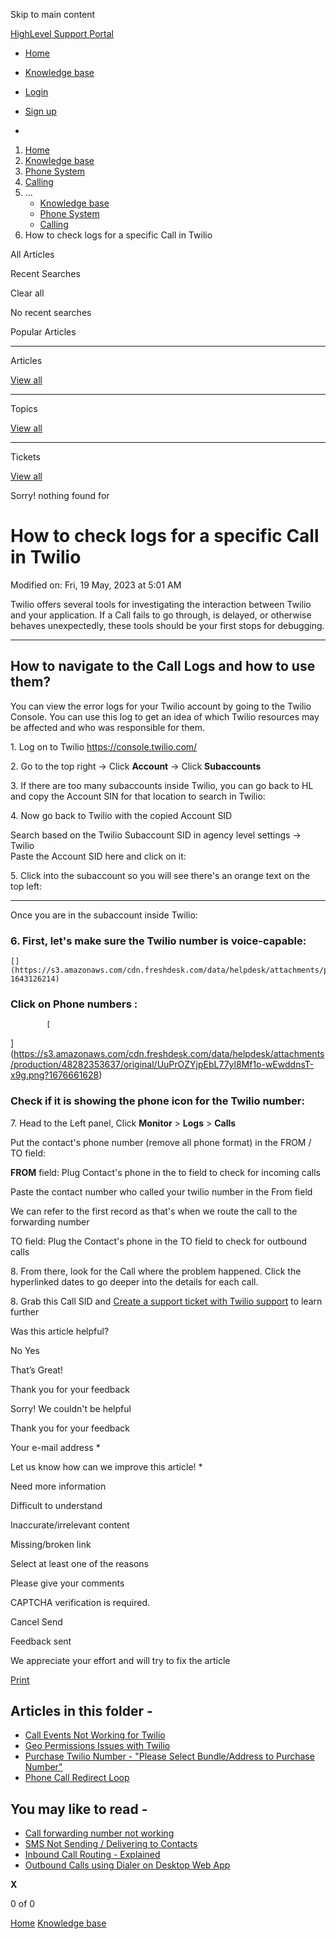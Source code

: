 Skip to main content

[ HighLevel Support Portal ](https://help.gohighlevel.com)

  * [ Home ](/support/home)
  * [ Knowledge base ](/support/solutions)

  * [Login](/support/login)
  * [Sign up](/support/signup)
  * 

  1. [Home](/support/home)
  2. [Knowledge base](/support/solutions)
  3. [Phone System](/support/solutions/48000415161)
  4. [Calling](/support/solutions/folders/48000665895)
  5. ... 
     * [Knowledge base](/support/solutions)
     * [Phone System](/support/solutions/48000415161)
     * [Calling](/support/solutions/folders/48000665895)
  6. How to check logs for a specific Call in Twilio

All  Articles 

Recent Searches

Clear all

No recent searches

Popular Articles

* * *

Articles

[View all](/support/search/solutions)

* * *

Topics

[View all](/support/search/topics)

* * *

Tickets

[View all](/support/search/tickets)

Sorry! nothing found for   

# How to check logs for a specific Call in Twilio

Modified on: Fri, 19 May, 2023 at 5:01 AM

Twilio offers several tools for investigating the interaction between Twilio and your application. If a Call fails to go through, is delayed, or otherwise behaves unexpectedly, these tools should be your first stops for debugging.

* * *

## How to navigate to the Call Logs and how to use them?

You can view the error logs for your Twilio account by going to the Twilio Console. You can use this log to get an idea of which Twilio resources may be affected and who was responsible for them.

1\. Log on to Twilio <https://console.twilio.com/>[](https://console.twilio.com/)[](https://console.twilio.com/)[](https://console.twilio.com/)

2\. Go to the top right -> Click **Account** -> Click **Subaccounts**  

[](https://s3.amazonaws.com/cdn.freshdesk.com/data/helpdesk/attachments/production/48182954716/original/xU1ASMn2bOtT6Y1BdbfgUAYu3F-UlqKoNQ.jpeg?1643126214)

3\. If there are too many subaccounts inside Twilio, you can go back to HL and copy the Account SIN for that location to search in Twilio:  

[](https://s3.amazonaws.com/cdn.freshdesk.com/data/helpdesk/attachments/production/48243463531/original/HGHMrQLG8UVwaBtM03YuuaWZaffth7TEfg.png?1659711416)

4\. Now go back to Twilio with the copied Account SID

Search based on the Twilio Subaccount SID in agency level settings -> Twilio  
Paste the Account SID here and click on it:  

[](https://s3.amazonaws.com/cdn.freshdesk.com/data/helpdesk/attachments/production/48182954706/original/TaZM1HBRp-VAFwRC5VUjjoQfYNndbVXXeQ.png?1643126214)

5\. Click into the subaccount so you will see there's an orange text on the top left:

****

Once you are in the subaccount inside Twilio:

### 6\. First, let's make sure the Twilio number is voice-capable:

    [](https://s3.amazonaws.com/cdn.freshdesk.com/data/helpdesk/attachments/production/48182954714/original/upUE1TjZVCDpol7AORlv2jGlHDK5qCPJRg.jpeg?1643126214)    

###     Click on **Phone numbers** :

            [  
](https://s3.amazonaws.com/cdn.freshdesk.com/data/helpdesk/attachments/production/48282353637/original/UuPrOZYjpEbL77yl8Mf1o-wEwddnsT-x9g.png?1676661628)

###     Check if it is showing the phone icon for the Twilio number:

[](https://s3.amazonaws.com/cdn.freshdesk.com/data/helpdesk/attachments/production/48282353849/original/XX7YyfGy4J3Gb7PbKgDidBzLeG-9eTNk-w.png?1676661731)

7\. Head to the Left panel, Click **Monitor** > **Logs** > **Calls**

Put the contact's phone number (remove all phone format) in the FROM / TO field:

**FROM** field: Plug Contact's phone in the to field to check for incoming calls

Paste the contact number who called your twilio number in the From field

We can refer to the first record as that's when we route the call to the forwarding number

TO field: Plug the Contact's phone in the TO field to check for outbound calls

8\. From there, look for the Call where the problem happened. Click the hyperlinked dates to go deeper into the details for each call.

8\. Grab this Call SID and [Create a support ticket with Twilio support](https://support.twilio.com/hc/en-us/articles/360048500694-Contacting-Twilio-Support) to learn further  

Was this article helpful?

No  Yes 

That’s Great!

Thank you for your feedback

Sorry! We couldn't be helpful

Thank you for your feedback

Your e-mail address *

Let us know how can we improve this article! *

Need more information 

Difficult to understand 

Inaccurate/irrelevant content 

Missing/broken link 

Select at least one of the reasons 

Please give your comments 

CAPTCHA verification is required. 

Cancel  Send 

Feedback sent

We appreciate your effort and will try to fix the article

[Print](javascript:print\(\))

## Articles in this folder -

  * [Call Events Not Working for Twilio](/support/solutions/articles/48000981465-call-events-not-working-for-twilio)
  * [Geo Permissions Issues with Twilio](/support/solutions/articles/48000981435-geo-permissions-issues-with-twilio)
  * [Purchase Twilio Number - "Please Select Bundle/Address to Purchase Number"](/support/solutions/articles/48000981437-purchase-twilio-number-please-select-bundle-address-to-purchase-number-)
  * [Phone Call Redirect Loop](/support/solutions/articles/48001076653-phone-call-redirect-loop)

## You may like to read -

  * [Call forwarding number not working](/support/solutions/articles/48001181718-call-forwarding-number-not-working)
  * [SMS Not Sending / Delivering to Contacts](/support/solutions/articles/48000981696-sms-not-sending-delivering-to-contacts)
  * [Inbound Call Routing - Explained](/support/solutions/articles/48000981432-inbound-call-routing-explained)
  * [Outbound Calls using Dialer on Desktop Web App](/support/solutions/articles/48001203554-outbound-calls-using-dialer-on-desktop-web-app)

**X**

0 of 0 []()

[Home](/support/home) [Knowledge base](/support/solutions)

